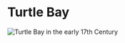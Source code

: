 # Turtle Bay

![Turtle Bay in the early 17th Century](https://digitalcollections.nypl.org/items/510d47da-25e8-a3d9-e040-e00a18064a99)

